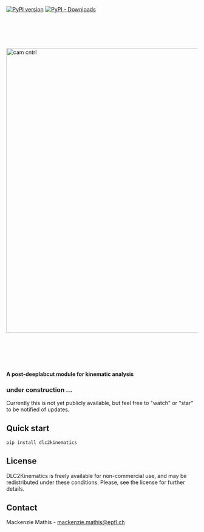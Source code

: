 [![PyPI version](https://badge.fury.io/py/kinematik.svg)](https://badge.fury.io/py/DLC2Kinematics)
[![PyPI - Downloads](https://img.shields.io/pypi/dm/kinematik.svg?color=purple&label=PyPi)](https://pypistats.org/packages/DLC2Kinematics)

<img src="https://images.squarespace-cdn.com/content/v1/57f6d51c9f74566f55ecf271/1628452157953-RBVUGI7M3ABF9AOSUMMS/DLC2k.jpg?format=2500w" width="750" title="camera control" alt="cam cntrl" align="center" vspace = "80">


#### A post-deeplabcut module for kinematic analysis

### under construction ...

Currently this is not yet publicly available, but feel free to "watch" or "star" to be notified of updates.

## Quick start

`pip install dlc2kinematics`

## License

DLC2Kinematics is freely available for non-commercial use, and may be redistributed under these conditions. Please, see the license for further details.

## Contact

Mackenzie Mathis - mackenzie.mathis@epfl.ch
